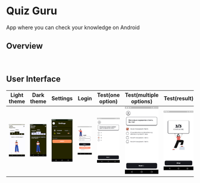 # Quiz Guru

App where you can check your knowledge on Android

## Overview
<br/>

## User Interface

|             Light theme              |                      Dark theme                      |                   Settings                   |                      Login                       |                Test(one option)                |               Test(multiple options)                |                   Test(result)                    |
| :----------------------------------: | :--------------------------------------------------: | :------------------------------------------: | :----------------------------------------------: | :--------------------------------------------: | :-------------------------------------------------: | :-----------------------------------------------: |
| ![main](./images/main_thumbnail.gif) | ![main_dark_theme](./images/main_dark_thumbnail.gif) | ![settings](./images/settings_thumbnail.gif) | ![main_dark_theme](./images/login_thumbnail.png) | ![main_dark_theme](./images/one_thumbnail.png) | ![main_dark_theme](./images/multiple_thumbnail.png) | ![main_dark_theme](./images/result_thumbnail.png) |

